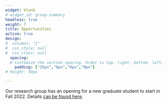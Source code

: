 ```yaml
---
widget: blank
# widget_id: group-summary
headless: true
weight: 7
title: Opportunities
active: true
design:
#  columns: "1"
#  css_style: null
#  css_class: null
  spacing:
  # Customize the section spacing. Order is top, right, bottom, left.
    padding: ["15px","0px","0px","0px"]
# height: 50px

---
```


Our research group has an opening for a new graduate student to start in Fall 2022.  Details [can be found here](/opportunities/). 
